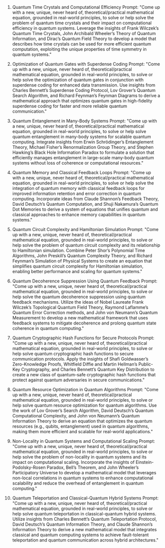 1. Quantum Time Crystals and Computational Efficiency
Prompt:
"Come up with a new, unique, never heard of, theoretical/practical mathematical equation, grounded in real-world principles, to solve or help solve the problem of quantum time crystals and their impact on computational efficiency in quantum systems. Leverage the insights of Frank Wilczek’s Quantum Time Crystals, John Archibald Wheeler’s Theory of Quantum Information, and Dirac’s Quantum Field Theory to develop a model that describes how time crystals can be used for more efficient quantum computation, exploiting the unique properties of time symmetry in quantum systems."

2. Optimization of Quantum Gates with Superdense Coding
Prompt:
"Come up with a new, unique, never heard of, theoretical/practical mathematical equation, grounded in real-world principles, to solve or help solve the optimization of quantum gates in conjunction with superdense coding for enhanced data transmission. Use insights from Charles Bennett’s Superdense Coding Protocol, Lov Grover’s Quantum Search Algorithm, and Richard Feynman’s Feynman Diagrams to derive a mathematical approach that optimizes quantum gates in high-fidelity superdense coding for faster and more reliable quantum communication."

3. Quantum Entanglement in Many-Body Systems
Prompt:
"Come up with a new, unique, never heard of, theoretical/practical mathematical equation, grounded in real-world principles, to solve or help solve quantum entanglement in many-body systems for scalable quantum computing. Integrate insights from Erwin Schrödinger’s Entanglement Theory, Michael Fisher’s Renormalization Group Theory, and Stephen Hawking’s Black Hole Information Paradox to formulate a solution that efficiently manages entanglement in large-scale many-body quantum systems without loss of coherence or computational resources."

4. Quantum Memory and Classical Feedback Loops
Prompt:
"Come up with a new, unique, never heard of, theoretical/practical mathematical equation, grounded in real-world principles, to solve or help solve the integration of quantum memory with classical feedback loops for improved information retention and error correction in quantum computing. Incorporate ideas from Claude Shannon’s Feedback Theory, David Deutsch’s Quantum Computation, and Shuji Nakamura’s Quantum Dot Memories to derive a system of equations that unifies quantum and classical approaches to enhance memory capabilities in quantum systems."

5. Quantum Circuit Complexity and Hamiltonian Simulation
Prompt:
"Come up with a new, unique, never heard of, theoretical/practical mathematical equation, grounded in real-world principles, to solve or help solve the problem of quantum circuit complexity and its relationship to Hamiltonian simulation. Combine Peter Shor’s Polynomial Time Algorithms, John Preskill’s Quantum Complexity Theory, and Richard Feynman’s Simulation of Physical Systems to create an equation that simplifies quantum circuit complexity for Hamiltonian simulation, enabling better performance and scaling for quantum systems."

6. Quantum Decoherence Suppression Using Quantum Feedback
Prompt:
"Come up with a new, unique, never heard of, theoretical/practical mathematical equation, grounded in real-world principles, to solve or help solve the quantum decoherence suppression using quantum feedback mechanisms. Utilize the ideas of Nobel Laureate Frank Wilczek’s Topological Quantum Field Theory, Raymond Laflamme’s Quantum Error Correction methods, and John von Neumann’s Quantum Measurement to develop a new mathematical framework that uses feedback systems to mitigate decoherence and prolong quantum state coherence in quantum computing."

7. Quantum Cryptographic Hash Functions for Secure Protocols
Prompt:
"Come up with a new, unique, never heard of, theoretical/practical mathematical equation, grounded in real-world principles, to solve or help solve quantum cryptographic hash functions to secure communication protocols. Apply the insights of Shafi Goldwasser’s Zero-Knowledge Proofs, Whitfield Diffie and Martin Hellman’s Public-Key Cryptography, and Charles Bennett’s Quantum Key Distribution to create a new class of quantum-safe cryptographic hash functions that protect against quantum adversaries in secure communications."

8. Quantum Resource Optimization in Quantum Algorithms
Prompt:
"Come up with a new, unique, never heard of, theoretical/practical mathematical equation, grounded in real-world principles, to solve or help solve quantum resource optimization for quantum algorithms. Use the work of Lov Grover’s Search Algorithm, David Deutsch’s Quantum Computational Complexity, and John von Neumann’s Quantum Information Theory to derive an equation that optimizes the quantum resources (e.g., qubits, entanglement) used in quantum algorithms, making them more efficient and scalable for real-world applications."

9. Non-Locality in Quantum Systems and Computational Scaling
Prompt:
"Come up with a new, unique, never heard of, theoretical/practical mathematical equation, grounded in real-world principles, to solve or help solve the problem of non-locality in quantum systems and its impact on computational scaling. Incorporate the insights of Einstein-Podolsky-Rosen Paradox, Bell’s Theorem, and John Wheeler’s Participatory Universe to develop a mathematical model that leverages non-local correlations in quantum systems to enhance computational scalability and reduce the overhead of entanglement in quantum computing."

10. Quantum Teleportation and Classical-Quantum Hybrid Systems
Prompt:
"Come up with a new, unique, never heard of, theoretical/practical mathematical equation, grounded in real-world principles, to solve or help solve quantum teleportation in classical-quantum hybrid systems. Utilize insights from Charles Bennett’s Quantum Teleportation Protocol, David Deutsch’s Quantum Information Theory, and Claude Shannon’s Information Theory to derive a new mathematical model that integrates classical and quantum computing systems to achieve fault-tolerant teleportation and quantum communication across hybrid architectures."
